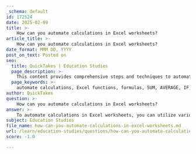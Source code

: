 ```yaml
---
_schema: default
id: 172524
date: 2025-02-09
title: >-
    How can you automate calculations in Excel worksheets?
article_title: >-
    How can you automate calculations in Excel worksheets?
date_format: MMM DD, YYYY
post_on_text: Posted on
seo:
  title: QuickTakes | Education Studies
  page_description: >-
    This content provides comprehensive steps and techniques to automate calculations in Excel worksheets using built-in functions, formulas, and effective spreadsheet design principles.
  page_keywords: >-
    automate calculations, Excel functions, formulas, SUM, AVERAGE, IF, VLOOKUP, dynamic updates, isolate variables, calculator design, spreadsheet organization, labeling, documentation, testing
author: QuickTakes
question: >-
    How can you automate calculations in Excel worksheets?
answer: >-
    To automate calculations in Excel worksheets, you can utilize various built-in functions and formulas that allow for efficient data manipulation and computation. Here are some key steps and techniques to achieve this:\n\n### 1. **Using Excel Functions**\nExcel provides a wide range of predefined functions that can perform calculations automatically. Some common functions include:\n\n- **SUM**: Adds a range of cells.\n- **AVERAGE**: Calculates the average of a set of values.\n- **IF**: Performs conditional calculations based on specified criteria.\n- **VLOOKUP**: Searches for a value in the first column of a range and returns a value in the same row from a specified column.\n\nFor example, to calculate the total torque from a list of torque values in cells A1 to A10, you would use:\n```excel\n=SUM(A1:A10)\n```\n\n### 2. **Setting Up Formulas**\nYou can create formulas that reference other cells to perform calculations. This allows for dynamic updates; if the input values change, the results will automatically update. For instance, if you want to calculate the maximum torque using a formula, you might set it up as follows:\n```excel\n=MAX(B1:B10)\n```\nThis formula will return the highest value from the range B1 to B10.\n\n### 3. **Isolating Variables**\nWhen dealing with complex calculations, you may need to rearrange equations to isolate specific variables. This can be done directly in Excel by creating separate cells for each variable and using formulas to relate them. For example, if you have a torque equation $T = F \cdot r$, you can set up cells for force (F) and radius (r) and calculate torque (T) in another cell:\n```excel\n=T1*R1\n```\nWhere T1 is the cell for force and R1 is the cell for radius.\n\n### 4. **Creating a Calculator**\nYou can design a custom "calculator" within Excel by organizing input fields and output results clearly. This involves:\n\n- **Input Cells**: Designate specific cells for users to enter data (e.g., material properties, dimensions).\n- **Output Cells**: Use formulas to display calculated results based on the inputs.\n- **Formatting**: Use cell formatting to enhance readability and usability, such as borders, colors, and font styles.\n\n### 5. **Finalizing the Spreadsheet**\nOnce your calculations are set up, ensure that your spreadsheet is well-organized. This includes:\n\n- **Labeling**: Clearly label input and output cells to avoid confusion.\n- **Documentation**: Consider adding comments or notes to explain complex formulas or calculations.\n- **Testing**: Verify that all formulas work correctly by testing with known values.\n\nBy following these steps, you can effectively automate calculations in Excel, making your worksheets more efficient and user-friendly. This approach not only saves time but also reduces the likelihood of errors in manual calculations.
subject: Education Studies
file_name: how-can-you-automate-calculations-in-excel-worksheets.md
url: /learn/education-studies/questions/how-can-you-automate-calculations-in-excel-worksheets
score: -1.0

---
```


&nbsp;